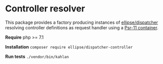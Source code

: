 # Controller resolver

This package provides a factory producing instances of [ellipse/dispatcher](https://github.com/ellipsephp/dispatcher) resolving controller definitions as request handler using a [Psr-11 container](http://www.php-fig.org/psr/psr-11/meta/).

**Require** php >= 7.1

**Installation** `composer require ellipse/dispatcher-controller`

**Run tests** `./vendor/bin/kahlan`
